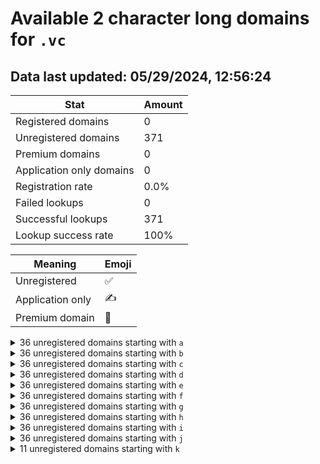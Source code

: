 # Available 2 character long domains for `.vc`

## Data last updated: 05/29/2024, 12:56:24

|Stat|Amount|
|--|--|
|Registered domains|0|
|Unregistered domains|371|
|Premium domains|0|
|Application only domains|0|
|Registration rate|0.0%|
|Failed lookups|0|
|Successful lookups|371|
|Lookup success rate|100%|


|Meaning|Emoji|
|--|--|
|Unregistered|:white_check_mark:|
|Application only|:writing_hand:|
|Premium domain|:gem:|

<details>
<summary>36 unregistered domains starting with <bold><code>a</code></bold></summary>

|Type|Domain|
|--|--|
|:white_check_mark:|`a0.vc`|
|:white_check_mark:|`a1.vc`|
|:white_check_mark:|`a2.vc`|
|:white_check_mark:|`a3.vc`|
|:white_check_mark:|`a4.vc`|
|:white_check_mark:|`a5.vc`|
|:white_check_mark:|`a6.vc`|
|:white_check_mark:|`a7.vc`|
|:white_check_mark:|`a8.vc`|
|:white_check_mark:|`a9.vc`|
|:white_check_mark:|`aa.vc`|
|:white_check_mark:|`ab.vc`|
|:white_check_mark:|`ac.vc`|
|:white_check_mark:|`ad.vc`|
|:white_check_mark:|`ae.vc`|
|:white_check_mark:|`af.vc`|
|:white_check_mark:|`ag.vc`|
|:white_check_mark:|`ah.vc`|
|:white_check_mark:|`ai.vc`|
|:white_check_mark:|`aj.vc`|
|:white_check_mark:|`ak.vc`|
|:white_check_mark:|`al.vc`|
|:white_check_mark:|`am.vc`|
|:white_check_mark:|`an.vc`|
|:white_check_mark:|`ao.vc`|
|:white_check_mark:|`ap.vc`|
|:white_check_mark:|`aq.vc`|
|:white_check_mark:|`ar.vc`|
|:white_check_mark:|`as.vc`|
|:white_check_mark:|`at.vc`|
|:white_check_mark:|`au.vc`|
|:white_check_mark:|`av.vc`|
|:white_check_mark:|`aw.vc`|
|:white_check_mark:|`ax.vc`|
|:white_check_mark:|`ay.vc`|
|:white_check_mark:|`az.vc`|
</details>
<details>
<summary>36 unregistered domains starting with <bold><code>b</code></bold></summary>

|Type|Domain|
|--|--|
|:white_check_mark:|`b0.vc`|
|:white_check_mark:|`b1.vc`|
|:white_check_mark:|`b2.vc`|
|:white_check_mark:|`b3.vc`|
|:white_check_mark:|`b4.vc`|
|:white_check_mark:|`b5.vc`|
|:white_check_mark:|`b6.vc`|
|:white_check_mark:|`b7.vc`|
|:white_check_mark:|`b8.vc`|
|:white_check_mark:|`b9.vc`|
|:white_check_mark:|`ba.vc`|
|:white_check_mark:|`bb.vc`|
|:white_check_mark:|`bc.vc`|
|:white_check_mark:|`bd.vc`|
|:white_check_mark:|`be.vc`|
|:white_check_mark:|`bf.vc`|
|:white_check_mark:|`bg.vc`|
|:white_check_mark:|`bh.vc`|
|:white_check_mark:|`bi.vc`|
|:white_check_mark:|`bj.vc`|
|:white_check_mark:|`bk.vc`|
|:white_check_mark:|`bl.vc`|
|:white_check_mark:|`bm.vc`|
|:white_check_mark:|`bn.vc`|
|:white_check_mark:|`bo.vc`|
|:white_check_mark:|`bp.vc`|
|:white_check_mark:|`bq.vc`|
|:white_check_mark:|`br.vc`|
|:white_check_mark:|`bs.vc`|
|:white_check_mark:|`bt.vc`|
|:white_check_mark:|`bu.vc`|
|:white_check_mark:|`bv.vc`|
|:white_check_mark:|`bw.vc`|
|:white_check_mark:|`bx.vc`|
|:white_check_mark:|`by.vc`|
|:white_check_mark:|`bz.vc`|
</details>
<details>
<summary>36 unregistered domains starting with <bold><code>c</code></bold></summary>

|Type|Domain|
|--|--|
|:white_check_mark:|`c0.vc`|
|:white_check_mark:|`c1.vc`|
|:white_check_mark:|`c2.vc`|
|:white_check_mark:|`c3.vc`|
|:white_check_mark:|`c4.vc`|
|:white_check_mark:|`c5.vc`|
|:white_check_mark:|`c6.vc`|
|:white_check_mark:|`c7.vc`|
|:white_check_mark:|`c8.vc`|
|:white_check_mark:|`c9.vc`|
|:white_check_mark:|`ca.vc`|
|:white_check_mark:|`cb.vc`|
|:white_check_mark:|`cc.vc`|
|:white_check_mark:|`cd.vc`|
|:white_check_mark:|`ce.vc`|
|:white_check_mark:|`cf.vc`|
|:white_check_mark:|`cg.vc`|
|:white_check_mark:|`ch.vc`|
|:white_check_mark:|`ci.vc`|
|:white_check_mark:|`cj.vc`|
|:white_check_mark:|`ck.vc`|
|:white_check_mark:|`cl.vc`|
|:white_check_mark:|`cm.vc`|
|:white_check_mark:|`cn.vc`|
|:white_check_mark:|`co.vc`|
|:white_check_mark:|`cp.vc`|
|:white_check_mark:|`cq.vc`|
|:white_check_mark:|`cr.vc`|
|:white_check_mark:|`cs.vc`|
|:white_check_mark:|`ct.vc`|
|:white_check_mark:|`cu.vc`|
|:white_check_mark:|`cv.vc`|
|:white_check_mark:|`cw.vc`|
|:white_check_mark:|`cx.vc`|
|:white_check_mark:|`cy.vc`|
|:white_check_mark:|`cz.vc`|
</details>
<details>
<summary>36 unregistered domains starting with <bold><code>d</code></bold></summary>

|Type|Domain|
|--|--|
|:white_check_mark:|`d0.vc`|
|:white_check_mark:|`d1.vc`|
|:white_check_mark:|`d2.vc`|
|:white_check_mark:|`d3.vc`|
|:white_check_mark:|`d4.vc`|
|:white_check_mark:|`d5.vc`|
|:white_check_mark:|`d6.vc`|
|:white_check_mark:|`d7.vc`|
|:white_check_mark:|`d8.vc`|
|:white_check_mark:|`d9.vc`|
|:white_check_mark:|`da.vc`|
|:white_check_mark:|`db.vc`|
|:white_check_mark:|`dc.vc`|
|:white_check_mark:|`dd.vc`|
|:white_check_mark:|`de.vc`|
|:white_check_mark:|`df.vc`|
|:white_check_mark:|`dg.vc`|
|:white_check_mark:|`dh.vc`|
|:white_check_mark:|`di.vc`|
|:white_check_mark:|`dj.vc`|
|:white_check_mark:|`dk.vc`|
|:white_check_mark:|`dl.vc`|
|:white_check_mark:|`dm.vc`|
|:white_check_mark:|`dn.vc`|
|:white_check_mark:|`do.vc`|
|:white_check_mark:|`dp.vc`|
|:white_check_mark:|`dq.vc`|
|:white_check_mark:|`dr.vc`|
|:white_check_mark:|`ds.vc`|
|:white_check_mark:|`dt.vc`|
|:white_check_mark:|`du.vc`|
|:white_check_mark:|`dv.vc`|
|:white_check_mark:|`dw.vc`|
|:white_check_mark:|`dx.vc`|
|:white_check_mark:|`dy.vc`|
|:white_check_mark:|`dz.vc`|
</details>
<details>
<summary>36 unregistered domains starting with <bold><code>e</code></bold></summary>

|Type|Domain|
|--|--|
|:white_check_mark:|`e0.vc`|
|:white_check_mark:|`e1.vc`|
|:white_check_mark:|`e2.vc`|
|:white_check_mark:|`e3.vc`|
|:white_check_mark:|`e4.vc`|
|:white_check_mark:|`e5.vc`|
|:white_check_mark:|`e6.vc`|
|:white_check_mark:|`e7.vc`|
|:white_check_mark:|`e8.vc`|
|:white_check_mark:|`e9.vc`|
|:white_check_mark:|`ea.vc`|
|:white_check_mark:|`eb.vc`|
|:white_check_mark:|`ec.vc`|
|:white_check_mark:|`ed.vc`|
|:white_check_mark:|`ee.vc`|
|:white_check_mark:|`ef.vc`|
|:white_check_mark:|`eg.vc`|
|:white_check_mark:|`eh.vc`|
|:white_check_mark:|`ei.vc`|
|:white_check_mark:|`ej.vc`|
|:white_check_mark:|`ek.vc`|
|:white_check_mark:|`el.vc`|
|:white_check_mark:|`em.vc`|
|:white_check_mark:|`en.vc`|
|:white_check_mark:|`eo.vc`|
|:white_check_mark:|`ep.vc`|
|:white_check_mark:|`eq.vc`|
|:white_check_mark:|`er.vc`|
|:white_check_mark:|`es.vc`|
|:white_check_mark:|`et.vc`|
|:white_check_mark:|`eu.vc`|
|:white_check_mark:|`ev.vc`|
|:white_check_mark:|`ew.vc`|
|:white_check_mark:|`ex.vc`|
|:white_check_mark:|`ey.vc`|
|:white_check_mark:|`ez.vc`|
</details>
<details>
<summary>36 unregistered domains starting with <bold><code>f</code></bold></summary>

|Type|Domain|
|--|--|
|:white_check_mark:|`f0.vc`|
|:white_check_mark:|`f1.vc`|
|:white_check_mark:|`f2.vc`|
|:white_check_mark:|`f3.vc`|
|:white_check_mark:|`f4.vc`|
|:white_check_mark:|`f5.vc`|
|:white_check_mark:|`f6.vc`|
|:white_check_mark:|`f7.vc`|
|:white_check_mark:|`f8.vc`|
|:white_check_mark:|`f9.vc`|
|:white_check_mark:|`fa.vc`|
|:white_check_mark:|`fb.vc`|
|:white_check_mark:|`fc.vc`|
|:white_check_mark:|`fd.vc`|
|:white_check_mark:|`fe.vc`|
|:white_check_mark:|`ff.vc`|
|:white_check_mark:|`fg.vc`|
|:white_check_mark:|`fh.vc`|
|:white_check_mark:|`fi.vc`|
|:white_check_mark:|`fj.vc`|
|:white_check_mark:|`fk.vc`|
|:white_check_mark:|`fl.vc`|
|:white_check_mark:|`fm.vc`|
|:white_check_mark:|`fn.vc`|
|:white_check_mark:|`fo.vc`|
|:white_check_mark:|`fp.vc`|
|:white_check_mark:|`fq.vc`|
|:white_check_mark:|`fr.vc`|
|:white_check_mark:|`fs.vc`|
|:white_check_mark:|`ft.vc`|
|:white_check_mark:|`fu.vc`|
|:white_check_mark:|`fv.vc`|
|:white_check_mark:|`fw.vc`|
|:white_check_mark:|`fx.vc`|
|:white_check_mark:|`fy.vc`|
|:white_check_mark:|`fz.vc`|
</details>
<details>
<summary>36 unregistered domains starting with <bold><code>g</code></bold></summary>

|Type|Domain|
|--|--|
|:white_check_mark:|`g0.vc`|
|:white_check_mark:|`g1.vc`|
|:white_check_mark:|`g2.vc`|
|:white_check_mark:|`g3.vc`|
|:white_check_mark:|`g4.vc`|
|:white_check_mark:|`g5.vc`|
|:white_check_mark:|`g6.vc`|
|:white_check_mark:|`g7.vc`|
|:white_check_mark:|`g8.vc`|
|:white_check_mark:|`g9.vc`|
|:white_check_mark:|`ga.vc`|
|:white_check_mark:|`gb.vc`|
|:white_check_mark:|`gc.vc`|
|:white_check_mark:|`gd.vc`|
|:white_check_mark:|`ge.vc`|
|:white_check_mark:|`gf.vc`|
|:white_check_mark:|`gg.vc`|
|:white_check_mark:|`gh.vc`|
|:white_check_mark:|`gi.vc`|
|:white_check_mark:|`gj.vc`|
|:white_check_mark:|`gk.vc`|
|:white_check_mark:|`gl.vc`|
|:white_check_mark:|`gm.vc`|
|:white_check_mark:|`gn.vc`|
|:white_check_mark:|`go.vc`|
|:white_check_mark:|`gp.vc`|
|:white_check_mark:|`gq.vc`|
|:white_check_mark:|`gr.vc`|
|:white_check_mark:|`gs.vc`|
|:white_check_mark:|`gt.vc`|
|:white_check_mark:|`gu.vc`|
|:white_check_mark:|`gv.vc`|
|:white_check_mark:|`gw.vc`|
|:white_check_mark:|`gx.vc`|
|:white_check_mark:|`gy.vc`|
|:white_check_mark:|`gz.vc`|
</details>
<details>
<summary>36 unregistered domains starting with <bold><code>h</code></bold></summary>

|Type|Domain|
|--|--|
|:white_check_mark:|`h0.vc`|
|:white_check_mark:|`h1.vc`|
|:white_check_mark:|`h2.vc`|
|:white_check_mark:|`h3.vc`|
|:white_check_mark:|`h4.vc`|
|:white_check_mark:|`h5.vc`|
|:white_check_mark:|`h6.vc`|
|:white_check_mark:|`h7.vc`|
|:white_check_mark:|`h8.vc`|
|:white_check_mark:|`h9.vc`|
|:white_check_mark:|`ha.vc`|
|:white_check_mark:|`hb.vc`|
|:white_check_mark:|`hc.vc`|
|:white_check_mark:|`hd.vc`|
|:white_check_mark:|`he.vc`|
|:white_check_mark:|`hf.vc`|
|:white_check_mark:|`hg.vc`|
|:white_check_mark:|`hh.vc`|
|:white_check_mark:|`hi.vc`|
|:white_check_mark:|`hj.vc`|
|:white_check_mark:|`hk.vc`|
|:white_check_mark:|`hl.vc`|
|:white_check_mark:|`hm.vc`|
|:white_check_mark:|`hn.vc`|
|:white_check_mark:|`ho.vc`|
|:white_check_mark:|`hp.vc`|
|:white_check_mark:|`hq.vc`|
|:white_check_mark:|`hr.vc`|
|:white_check_mark:|`hs.vc`|
|:white_check_mark:|`ht.vc`|
|:white_check_mark:|`hu.vc`|
|:white_check_mark:|`hv.vc`|
|:white_check_mark:|`hw.vc`|
|:white_check_mark:|`hx.vc`|
|:white_check_mark:|`hy.vc`|
|:white_check_mark:|`hz.vc`|
</details>
<details>
<summary>36 unregistered domains starting with <bold><code>i</code></bold></summary>

|Type|Domain|
|--|--|
|:white_check_mark:|`i0.vc`|
|:white_check_mark:|`i1.vc`|
|:white_check_mark:|`i2.vc`|
|:white_check_mark:|`i3.vc`|
|:white_check_mark:|`i4.vc`|
|:white_check_mark:|`i5.vc`|
|:white_check_mark:|`i6.vc`|
|:white_check_mark:|`i7.vc`|
|:white_check_mark:|`i8.vc`|
|:white_check_mark:|`i9.vc`|
|:white_check_mark:|`ia.vc`|
|:white_check_mark:|`ib.vc`|
|:white_check_mark:|`ic.vc`|
|:white_check_mark:|`id.vc`|
|:white_check_mark:|`ie.vc`|
|:white_check_mark:|`if.vc`|
|:white_check_mark:|`ig.vc`|
|:white_check_mark:|`ih.vc`|
|:white_check_mark:|`ii.vc`|
|:white_check_mark:|`ij.vc`|
|:white_check_mark:|`ik.vc`|
|:white_check_mark:|`il.vc`|
|:white_check_mark:|`im.vc`|
|:white_check_mark:|`in.vc`|
|:white_check_mark:|`io.vc`|
|:white_check_mark:|`ip.vc`|
|:white_check_mark:|`iq.vc`|
|:white_check_mark:|`ir.vc`|
|:white_check_mark:|`is.vc`|
|:white_check_mark:|`it.vc`|
|:white_check_mark:|`iu.vc`|
|:white_check_mark:|`iv.vc`|
|:white_check_mark:|`iw.vc`|
|:white_check_mark:|`ix.vc`|
|:white_check_mark:|`iy.vc`|
|:white_check_mark:|`iz.vc`|
</details>
<details>
<summary>36 unregistered domains starting with <bold><code>j</code></bold></summary>

|Type|Domain|
|--|--|
|:white_check_mark:|`j0.vc`|
|:white_check_mark:|`j1.vc`|
|:white_check_mark:|`j2.vc`|
|:white_check_mark:|`j3.vc`|
|:white_check_mark:|`j4.vc`|
|:white_check_mark:|`j5.vc`|
|:white_check_mark:|`j6.vc`|
|:white_check_mark:|`j7.vc`|
|:white_check_mark:|`j8.vc`|
|:white_check_mark:|`j9.vc`|
|:white_check_mark:|`ja.vc`|
|:white_check_mark:|`jb.vc`|
|:white_check_mark:|`jc.vc`|
|:white_check_mark:|`jd.vc`|
|:white_check_mark:|`je.vc`|
|:white_check_mark:|`jf.vc`|
|:white_check_mark:|`jg.vc`|
|:white_check_mark:|`jh.vc`|
|:white_check_mark:|`ji.vc`|
|:white_check_mark:|`jj.vc`|
|:white_check_mark:|`jk.vc`|
|:white_check_mark:|`jl.vc`|
|:white_check_mark:|`jm.vc`|
|:white_check_mark:|`jn.vc`|
|:white_check_mark:|`jo.vc`|
|:white_check_mark:|`jp.vc`|
|:white_check_mark:|`jq.vc`|
|:white_check_mark:|`jr.vc`|
|:white_check_mark:|`js.vc`|
|:white_check_mark:|`jt.vc`|
|:white_check_mark:|`ju.vc`|
|:white_check_mark:|`jv.vc`|
|:white_check_mark:|`jw.vc`|
|:white_check_mark:|`jx.vc`|
|:white_check_mark:|`jy.vc`|
|:white_check_mark:|`jz.vc`|
</details>
<details>
<summary>11 unregistered domains starting with <bold><code>k</code></bold></summary>

|Type|Domain|
|--|--|
|:white_check_mark:|`ka.vc`|
|:white_check_mark:|`kb.vc`|
|:white_check_mark:|`kc.vc`|
|:white_check_mark:|`kd.vc`|
|:white_check_mark:|`ke.vc`|
|:white_check_mark:|`kf.vc`|
|:white_check_mark:|`kg.vc`|
|:white_check_mark:|`kh.vc`|
|:white_check_mark:|`ki.vc`|
|:white_check_mark:|`kj.vc`|
|:white_check_mark:|`kk.vc`|
</details>